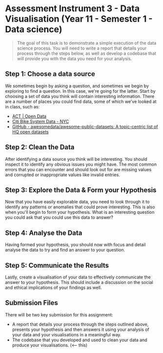 # Assessment Instrument 3 - Data Visualisation (Year 11 - Semester 1 - Data science)

> The goal of this task is to demonstrate a simple execution of the data science process. You will need to write a report that details your process through the steps below, as well as develop a codebase that will provide you with the data you need for your analysis.

## Step 1: Choose a data source

We sometimes begin by asking a question, and sometimes we begin by exploring to find a question. In this case, we're going for the latter. Start by choosing a set of data you think will contain interesting information. There are a number of places you could find data, some of which we've looked at in class, such as:

* [ACT | Open Data](https://www.data.act.gov.au/)
* [Citi Bike System Data - NYC](https://ride.citibikenyc.com/system-data)
* [GitHub - awesomedata/awesome-public-datasets: A topic-centric list of HQ open datasets](https://github.com/awesomedata/awesome-public-datasets)

## Step 2: Clean the Data

After identifying a data source you think will be interesting. You should inspect it to identify any obvious issues you might have. The most common errors that you can encounter and should look out for are missing values and corrupted or inappropriate values like invalid entries.

## Step 3: Explore the Data & Form your Hypothesis

Now that you have easily explorable data, you need to look through it to identify any patterns or anomalies that could prove interesting. This is also when you'll begin to form your hypothesis. What is an interesting question you could ask that you could use this data to answer?

## Step 4: Analyse the Data

Having formed your hypothesis, you should now with focus and detail analyse the data to try and find an answer to your question.

## Step 5: Communicate the Results

Lastly, create a visualisation of your data to effectively communicate the answer to your hypothesis. This should include a discussion on the social and ethical implications of your findings as well.

## Submission Files

There will be two key submission for this assignment:

* A report that details your process through the steps outlined above, presents your hypothesis and then answers it using your analysis of your data and your visualisations in a meaningful way.
* The codebase that you developed and used to clean your data and produce your visualisations. (<-- this)
